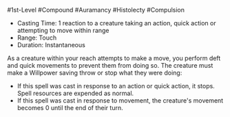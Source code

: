 #1st-Level #Compound #Auramancy #Histolecty #Compulsion
 
- Casting Time: 1 reaction to a creature taking an action, quick action or attempting to move within range
- Range: Touch
- Duration: Instantaneous  

As a creature within your reach attempts to make a move, you perform deft and quick movements to prevent them from doing so. The creature must make a Willpower saving throw or stop what they were doing:

- If this spell was cast in response to an action or quick action, it stops. Spell resources are expended as normal.
- If this spell was cast in response to movement, the creature's movement becomes 0 until the end of their turn.